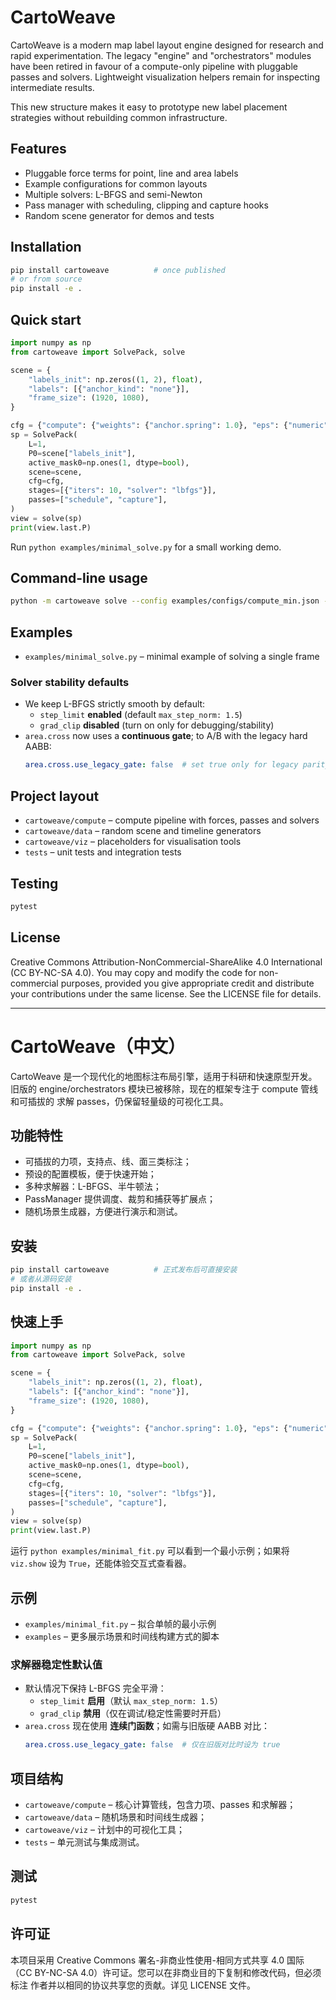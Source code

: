 # CartoWeave

CartoWeave is a modern map label layout engine designed for research and rapid
experimentation. The legacy "engine" and "orchestrators" modules have been
retired in favour of a compute-only pipeline with pluggable passes and solvers.
Lightweight visualization helpers remain for inspecting intermediate results.

This new structure makes it easy to prototype new label placement strategies
without rebuilding common infrastructure.

## Features

* Pluggable force terms for point, line and area labels
* Example configurations for common layouts
* Multiple solvers: L-BFGS and semi-Newton
* Pass manager with scheduling, clipping and capture hooks
* Random scene generator for demos and tests

## Installation

```bash
pip install cartoweave          # once published
# or from source
pip install -e .
```

## Quick start

```python
import numpy as np
from cartoweave import SolvePack, solve

scene = {
    "labels_init": np.zeros((1, 2), float),
    "labels": [{"anchor_kind": "none"}],
    "frame_size": (1920, 1080),
}

cfg = {"compute": {"weights": {"anchor.spring": 1.0}, "eps": {"numeric": 1e-12}}}
sp = SolvePack(
    L=1,
    P0=scene["labels_init"],
    active_mask0=np.ones(1, dtype=bool),
    scene=scene,
    cfg=cfg,
    stages=[{"iters": 10, "solver": "lbfgs"}],
    passes=["schedule", "capture"],
)
view = solve(sp)
print(view.last.P)
```

Run `python examples/minimal_solve.py` for a small working demo.

## Command-line usage

```bash
python -m cartoweave solve --config examples/configs/compute_min.json --scene examples/scenes/scene_min.json
```


## Examples

* `examples/minimal_solve.py` – minimal example of solving a single frame

### Solver stability defaults
- We keep L-BFGS strictly smooth by default:
  - `step_limit` **enabled** (default `max_step_norm: 1.5`)
  - `grad_clip` **disabled** (turn on only for debugging/stability)
- `area.cross` now uses a **continuous gate**; to A/B with the legacy hard AABB:
  ```yaml
  area.cross.use_legacy_gate: false  # set true only for legacy parity runs
  ```

## Project layout

* `cartoweave/compute` – compute pipeline with forces, passes and solvers
* `cartoweave/data` – random scene and timeline generators
* `cartoweave/viz` – placeholders for visualisation tools
* `tests` – unit tests and integration tests

## Testing

```bash
pytest
```

## License

Creative Commons Attribution-NonCommercial-ShareAlike 4.0 International
(CC BY-NC-SA 4.0). You may copy and modify the code for non-commercial
purposes, provided you give appropriate credit and distribute your
contributions under the same license. See the LICENSE file for details.

---

# CartoWeave（中文）

CartoWeave 是一个现代化的地图标注布局引擎，适用于科研和快速原型开发。旧版的
engine/orchestrators 模块已被移除，现在的框架专注于 compute 管线和可插拔的
求解 passes，仍保留轻量级的可视化工具。

## 功能特性

* 可插拔的力项，支持点、线、面三类标注；
* 预设的配置模板，便于快速开始；
* 多种求解器：L-BFGS、半牛顿法；
* PassManager 提供调度、裁剪和捕获等扩展点；
* 随机场景生成器，方便进行演示和测试。

## 安装

```bash
pip install cartoweave          # 正式发布后可直接安装
# 或者从源码安装
pip install -e .
```

## 快速上手

```python
import numpy as np
from cartoweave import SolvePack, solve

scene = {
    "labels_init": np.zeros((1, 2), float),
    "labels": [{"anchor_kind": "none"}],
    "frame_size": (1920, 1080),
}

cfg = {"compute": {"weights": {"anchor.spring": 1.0}, "eps": {"numeric": 1e-12}}}
sp = SolvePack(
    L=1,
    P0=scene["labels_init"],
    active_mask0=np.ones(1, dtype=bool),
    scene=scene,
    cfg=cfg,
    stages=[{"iters": 10, "solver": "lbfgs"}],
    passes=["schedule", "capture"],
)
view = solve(sp)
print(view.last.P)
```

运行 `python examples/minimal_fit.py` 可以看到一个最小示例；如果将
``viz.show`` 设为 ``True``，还能体验交互式查看器。

## 示例

* `examples/minimal_fit.py` – 拟合单帧的最小示例
* `examples` – 更多展示场景和时间线构建方式的脚本

### 求解器稳定性默认值
- 默认情况下保持 L-BFGS 完全平滑：
  - `step_limit` **启用**（默认 `max_step_norm: 1.5`）
  - `grad_clip` **禁用**（仅在调试/稳定性需要时开启）
- `area.cross` 现在使用 **连续门函数**；如需与旧版硬 AABB 对比：
  ```yaml
  area.cross.use_legacy_gate: false  # 仅在旧版对比时设为 true
  ```

## 项目结构

* `cartoweave/compute` – 核心计算管线，包含力项、passes 和求解器；
* `cartoweave/data` – 随机场景和时间线生成器；
* `cartoweave/viz` – 计划中的可视化工具；
* `tests` – 单元测试与集成测试。

## 测试

```bash
pytest
```

## 许可证

本项目采用 Creative Commons 署名-非商业性使用-相同方式共享 4.0 国际
（CC BY-NC-SA 4.0）许可证。您可以在非商业目的下复制和修改代码，但必须标注
作者并以相同的协议共享您的贡献。详见 LICENSE 文件。

